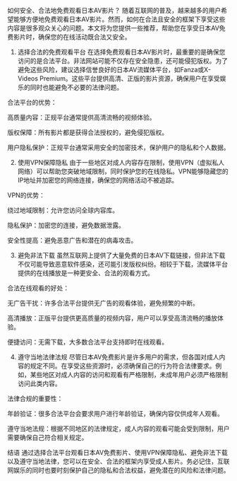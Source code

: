 如何安全、合法地免费观看日本AV影片？
随着互联网的普及，越来越多的用户希望能够方便地免费观看日本AV影片。然而，如何在合法且安全的框架下享受这些内容是很多观众关心的问题。本文将为您提供一些推荐，帮助您在享受日本AV免费影片时，确保您的在线活动既合法又安全。

1. 选择合法的免费观看平台
在选择免费观看日本AV影片时，最重要的是确保您访问的是合法平台。非法网站可能不仅存在安全隐患，还可能侵犯版权。为了避免这些风险，建议选择信誉良好的日本AV流媒体平台，如Fanza或X-Videos Premium。这些平台提供高清、正版的影片资源，确保用户在享受娱乐的同时也能避免不必要的法律问题。

合法平台的优势：

高质量内容：正规平台通常提供高清流畅的视频体验。

版权保障：所有影片都是获得合法授权的，避免侵犯版权。

用户隐私保护：正规平台通常采用安全的加密技术，保护用户的隐私和个人数据。

2. 使用VPN保障隐私
由于一些地区对成人内容存在限制，使用VPN（虚拟私人网络）可以帮助您突破地域限制，同时保护您的在线隐私。VPN能够隐藏您的IP地址并加密您的网络连接，确保您的网络活动不被追踪。

VPN的优势：

绕过地域限制：允许您访问全球内容库。

隐私保护：加密您的连接，避免数据泄露。

安全性提高：避免恶意广告和潜在的病毒攻击。

3. 避免非法下载
虽然互联网上提供了大量免费的日本AV下载链接，但非法下载不仅可能导致恶意软件感染，还可能引发版权纠纷。相较于下载，流媒体平台提供的在线播放是一种更安全、合法的观看方式。

合法在线观看的好处：

无广告干扰：许多合法平台提供无广告的观看体验，避免频繁的中断。

高清播放：正版平台提供更高质量的视频内容，用户可以享受高清流畅的播放体验。

便捷访问：无需下载，大多数合法平台支持即时在线观看。

4. 遵守当地法律法规
尽管日本AV免费影片是许多用户的需求，但各国对成人内容的规定不同。在享受这些资源时，必须确保自己的行为符合法律要求。例如，某些地区对成人内容的访问和观看有严格限制，未成年用户必须严格限制访问此类内容。

法律合规的重要性：

年龄验证：很多合法平台会要求用户进行年龄验证，确保内容仅供成年人观看。

遵守当地法规：根据不同地区的法律规定，成人内容的观看可能会受到限制，用户需要确保自己符合相关规定。

结语
通过选择合法平台观看日本AV免费影片、使用VPN保障隐私、避免非法下载以及遵守当地法律，您可以在安全、合法的框架内享受成人影片。务必记住，互联网娱乐的同时也要时刻保护自己的隐私和合法权益，避免潜在的风险和法律问题。
